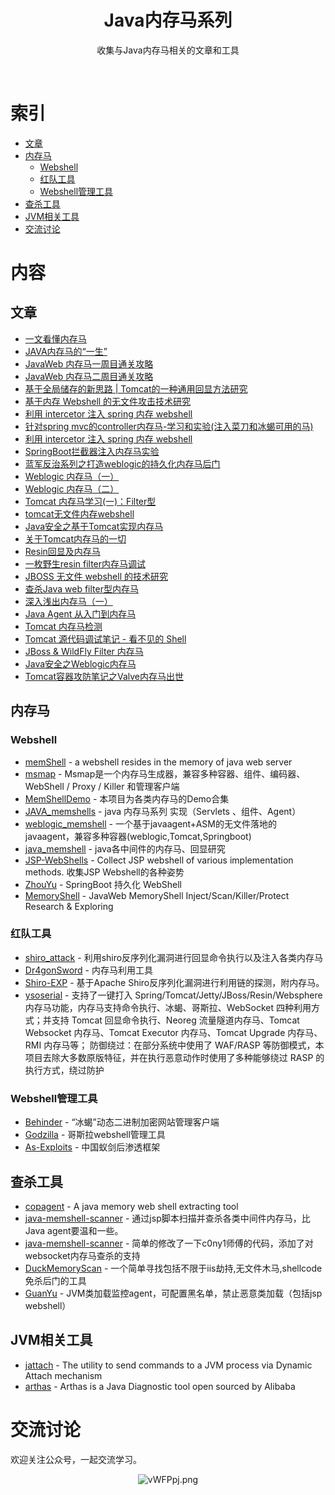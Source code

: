 <div align="center">
    <h1>Java内存马系列</h1>
    <p>收集与Java内存马相关的文章和工具</p>
</div>
<br/>

# 索引

- [文章](#文章)
- [内存马](#内存马)
    - [Webshell](#Webshell)
    - [红队工具](#红队工具)
    - [Webshell管理工具](#Webshell管理工具)
- [查杀工具](#查杀工具)
- [JVM相关工具](#JVM相关工具)
- [交流讨论](#交流讨论)

# 内容

## 文章

- [一文看懂内存马](https://www.freebuf.com/articles/web/274466.html)
- [JAVA内存马的“一生”](https://xz.aliyun.com/t/11003#toc-13)
- [JavaWeb 内存马一周目通关攻略](https://su18.org/post/memory-shell/)
- [JavaWeb 内存马二周目通关攻略](https://su18.org/post/memory-shell-2/)
- [基于全局储存的新思路 | Tomcat的一种通用回显方法研究](https://mp.weixin.qq.com/s?__biz=MzIwNDA2NDk5OQ==&mid=2651374294&idx=3&sn=82d050ca7268bdb7bcf7ff7ff293d7b3)
- [基于内存 Webshell 的无文件攻击技术研究](https://landgrey.me/blog/12/)
- [利用 intercetor 注入 spring 内存 webshell](https://landgrey.me/blog/19/)
- [针对spring mvc的controller内存马-学习和实验(注入菜刀和冰蝎可用的马)](https://www.cnblogs.com/bitterz/p/14820898.html)
- [利用 intercetor 注入 spring 内存 webshell](https://www.cnblogs.com/bitterz/p/14820898.html)
- [SpringBoot拦截器注入内存马实验](https://xz.aliyun.com/t/9746)
- [蓝军反治系列之打造weblogic的持久化内存马后门](https://mp.weixin.qq.com/s/9eDuJdYJMSNGVanZPt6dNQ)
- [Weblogic 内存马（一）](https://kuron3k0.github.io/2021/04/23/weblogic-memshell-1/)
- [Weblogic 内存马（二）](https://kuron3k0.github.io/2021/04/29/weblogic-memshell-2/)
- [Tomcat 内存马学习(一)：Filter型](http://wjlshare.com/archives/1529)
- [tomcat无文件内存webshell](https://uuzdaisuki.com/2021/06/29/tomcat%E6%97%A0%E6%96%87%E4%BB%B6%E5%86%85%E5%AD%98webshell)
- [Java安全之基于Tomcat实现内存马](https://www.cnblogs.com/nice0e3/p/14622879.html)
- [关于Tomcat内存马的一切](https://github.com/Am-ev/Tomcat-Webshell)
- [Resin回显及内存马](https://xz.aliyun.com/t/9639)
- [一枚野生resin filter内存马调试](https://www.anquanke.com/post/id/239866)
- [JBOSS 无文件 webshell 的技术研究](https://paper.seebug.org/1252/)
- [查杀Java web filter型内存马](https://gv7.me/articles/2020/kill-java-web-filter-memshell/)
- [深入浅出内存马（一）](https://jishuin.proginn.com/p/763bfbd5f9cc)
- [Java Agent 从入门到内存马](https://xz.aliyun.com/t/9450#toc-9)
- [Tomcat 内存马检测](https://www.anquanke.com/post/id/219177)
- [Tomcat 源代码调试笔记 - 看不见的 Shell](https://mp.weixin.qq.com/s/x4pxmeqC1DvRi9AdxZ-0Lw)
- [JBoss & WildFly Filter 内存马](https://mp.weixin.qq.com/s?__biz=MzU0MDg5MzIzMQ==&mid=2247486028&idx=1&sn=0c42579dff3cac3e4db7c50f9ae647ce&chksm=fb33030ccc448a1a17ec5feafe452837dd5d983cee2362236c29416d13d7d5222b9ed209e20b&scene=126&sessionid=1647240134&key=fb28ed52e6f6c17c69d1fbb322eb357105beaaa6d27b55736443a2301cb7c7c39b200bd4fae8145f9c8b751cfd595550e7af6941837d5b3ac9740b128cc2471e14dd6da37e26497ab4bfc6ddd7044e8b84d426afa145e742a224ea8656eb531a0a8f829b208160fb93261ffb07f9a00ec09b4ed251183b5fe04e159c1c18ac12&ascene=1&uin=NTY2NTA4NjQ%3D&devicetype=Windows+Server+2016+x64&version=6304051b&lang=zh_CN&exportkey=A3z2qh%2F9r3tz%2B)
- [Java安全之Weblogic内存马](https://www.cnblogs.com/nice0e3/p/14956677.html)
- [Tomcat容器攻防笔记之Valve内存马出世](https://www.anquanke.com/post/id/225870)

## 内存马

### Webshell

- [memShell](https://github.com/rebeyond/memShell) - a webshell resides in the memory of java web server
- [msmap](https://github.com/hosch3n/msmap) - Msmap是一个内存马生成器，兼容多种容器、组件、编码器、WebShell / Proxy / Killer 和管理客户端
- [MemShellDemo](https://github.com/jweny/MemShellDemo) - 本项目为各类内存马的Demo合集
- [JAVA_memshells](https://github.com/minhangxiaohui/JAVA_memshells) - java 内存马系列 实现（Servlets 、组件、Agent）
- [weblogic_memshell](https://github.com/keven1z/weblogic_memshell) - 一个基于javaagent+ASM的无文件落地的javaagent，兼容多种容器(weblogic,Tomcat,Springboot)
- [java_memshell](https://github.com/kuron3k0/java_memshell) - java各中间件的内存马、回显研究
- [JSP-WebShells](https://github.com/threedr3am/JSP-WebShells) - Collect JSP webshell of various implementation methods. 收集JSP Webshell的各种姿势
- [ZhouYu](https://github.com/threedr3am/ZhouYu) - SpringBoot 持久化 WebShell
- [MemoryShell](https://github.com/su18/MemoryShell) - JavaWeb MemoryShell Inject/Scan/Killer/Protect Research & Exploring

### 红队工具
- [shiro_attack](https://github.com/j1anFen/shiro_attack) - 利用shiro反序列化漏洞进行回显命令执行以及注入各类内存马
- [Dr4gonSword](https://github.com/ccdr4gon/Dr4gonSword) - 内存马利用工具
- [Shiro-EXP](https://github.com/Veraxy00/Shiro-EXP) - 基于Apache Shiro反序列化漏洞进行利用链的探测，附内存马。
- [ysoserial](https://github.com/su18/ysoserial) - 支持了一键打入 Spring/Tomcat/Jetty/JBoss/Resin/Websphere 内存马功能，内存马支持命令执行、冰蝎、哥斯拉、WebSocket 四种利用方式；并支持 Tomcat 回显命令执行、Neoreg 流量隧道内存马、Tomcat Websocket 内存马、Tomcat Executor 内存马、Tomcat Upgrade 内存马、RMI 内存马等；
防御绕过：在部分系统中使用了 WAF/RASP 等防御模式，本项目去除大多数原版特征，并在执行恶意动作时使用了多种能够绕过 RASP 的执行方式，绕过防护


### Webshell管理工具
- [Behinder](https://github.com/rebeyond/Behinder) - “冰蝎”动态二进制加密网站管理客户端
- [Godzilla](https://github.com/BeichenDream/Godzilla) - 哥斯拉webshell管理工具
- [As-Exploits](https://github.com/yzddmr6/As-Exploits) - 中国蚁剑后渗透框架
## 查杀工具
- [copagent](https://github.com/LandGrey/copagent) - A java memory web shell extracting tool
- [java-memshell-scanner](https://github.com/c0ny1/java-memshell-scanner) - 通过jsp脚本扫描并查杀各类中间件内存马，比Java agent要温和一些。
- [java-memshell-scanner](https://github.com/tovd-go/java-memshell-scan) - 简单的修改了一下c0ny1师傅的代码，添加了对websocket内存马查杀的支持
- [DuckMemoryScan](https://github.com/huoji120/DuckMemoryScan) - 一个简单寻找包括不限于iis劫持,无文件木马,shellcode免杀后门的工具
- [GuanYu](https://github.com/threedr3am/GuanYu) - JVM类加载监控agent，可配置黑名单，禁止恶意类加载（包括jsp webshell）


## JVM相关工具
- [jattach](https://github.com/apangin/jattach) - The utility to send commands to a JVM process via Dynamic Attach mechanism
- [arthas](https://github.com/alibaba/arthas) - Arthas is a Java Diagnostic tool open sourced by Alibaba

# 交流讨论

欢迎关注公众号，一起交流学习。
<p align="center">
    <img src="https://s1.ax1x.com/2022/08/27/vWFPpj.png" alt="vWFPpj.png" border="0" />
</p>


